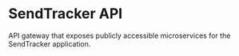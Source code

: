 # SendTracker API

API gateway that exposes publicly accessible microservices
for the SendTracker application.

